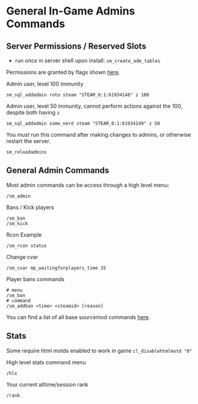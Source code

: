 # General In-Game Admins Commands

## Server Permissions / Reserved Slots

- run *once* in server shell upon install: `sm_create_adm_tables`

Permissions are granted by flags shown [here](https://wiki.alliedmods.net/Adding_Admins_(SourceMod)). 

Admin user, level 100 immunity

    sm_sql_addadmin roto steam "STEAM_0:1:61934148" z 100

Admin user, level 50 immunity, cannot perform actions against the 100, despite both having `z`

    sm_sql_addadmin some_nerd steam "STEAM_0:1:61934149" z 50

You *must* run this command after making changes to admins, or otherwise restart the server.

    sm_reloadadmins

## General Admin Commands

Most admin commands can be access through a high level menu:
    
    /sm_admin    

Bans / Kick players
    
    /sm_ban
    /sm_kick

Rcon Example
    
    /sm_rcon status

Change cvar

    /sm_cvar mp_waitingforplayers_time 35 

Player bans commands
    
    # menu
    /sm_ban
    # command 
    /sm_addban <time> <steamid> [reason]

You can find a list of all base sourcemod commands [here](https://wiki.alliedmods.net/Admin_commands_(sourcemod)).

## Stats

Some require html motds enabled to work in game `cl_disablehtmlmotd "0"`

High level stats command menu

    /hlx

Your current alltime/session rank

    /rank
    
